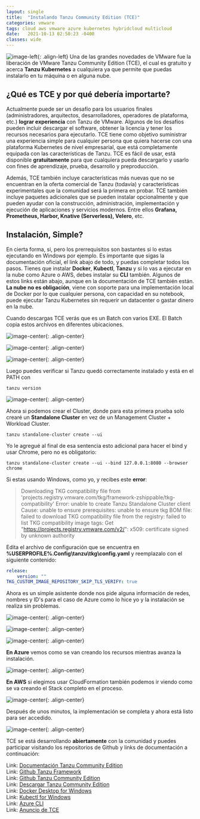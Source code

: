 ```yaml
---
layout: single
title:  "Instalando Tanzu Community Edition (TCE)"
categories: vmware 
tags: cloud aws vmware azure kubernetes hybridcloud multicloud
date:   2021-10-13 02:50:23 -0400
classes: wide
---
```

![image-left](/assets/images/tce/tanzu-community-edition-logo.png){: .align-left} Una de las grandes novedades de VMware fue la liberación de VMware Tanzu Community Edition (TCE), el cual es gratuito y acerca **Tanzu Kubernetes** a cualquiera ya que permite que puedas instalarlo en tu máquina o en alguna nube.

## ¿Qué es TCE y por qué debería importarte?

Actualmente puede ser un desafío para los usuarios finales (administradores, arquitectos, desarrolladores, operadores de plataforma, etc.) **lograr  experiencia**  con Tanzu de VMware. Algunos de los desafíos pueden incluir  descargar el software, obtener la licencia y tener los recursos necesarios para ejecutarlo. TCE tiene como objetivo  suministrar una experiencia  simple para cualquier persona que quiera hacerse con una plataforma Kubernetes de nivel empresarial, que está completamente equipada con las características de Tanzu. TCE es fácil de usar, está disponible  **gratuitamente** para que cualquiera pueda descargarlo y usarlo con fines de aprendizaje, prueba, desarrollo y preproducción.

Además, TCE también incluye características más nuevas que no se encuentran en la oferta comercial de Tanzu (todavía) y características experimentales que la comunidad será la primera en probar. 
TCE también incluye paquetes adicionales que se pueden instalar opcionalmente y que pueden ayudar con la construcción, administración, implementación y ejecución de aplicaciones y servicios modernos. Entre ellos **Grafana, Prometheus, Harbor, Knative (Serverless), Velero**, etc.

## Instalación, Simple?

En cierta forma, si, pero los prerrequisitos son bastantes si lo estas ejecutando en Windows por ejemplo. Es importante que sigas la documentación oficial, el link abajo de todo, y puedas completar todos los pasos. Tienes que instalar **Docker**, **Kubectl**, **Tanzu** y si lo vas a ejecutar en la nube como Azure o AWS, debes instalar su **CLI** también. Algunos de estos links están abajo, aunque en la documentación de TCE también están.
**La nube no es obligación**, viene con soporte para una implementación local de Docker por lo que cualquier persona, con capacidad en su notebook, puede ejecutar Tanzu Kubernetes sin requerir un datacenter o gastar dinero en la nube.

Cuando descargas TCE verás que es un Batch con varios EXE. El Batch copia estos archivos en diferentes ubicaciones.

![image-center](/assets/images/tce/tanzu1.png){: .align-center} 

![image-center](/assets/images/tce/tanzu2.png){: .align-center} 

![image-center](/assets/images/tce/tanzu3.png){: .align-center} 

Luego puedes verificar si Tanzu quedó correctamente instalado y está en el PATH con
```batch
tanzu version
```
![image-center](/assets/images/tce/tanzu4.png){: .align-center} 

Ahora si podemos crear el Cluster, donde para esta primera prueba solo crearé un **Standalone Cluster** en vez de un Management Cluster + Workload Cluster.

```batch
tanzu standalone-cluster create --ui
```
Yo le agregué al final de esa sentencia esto adicional para hacer el bind y usar Chrome, pero no es obligatorio:

```batch
tanzu standalone-cluster create --ui --bind 127.0.0.1:8080 --browser chrome
```

Si estas usando Windows, como yo, y recibes este **error**:

> Downloading TKG compatibility file from 'projects.registry.vmware.com/tkg/framework-zshippable/tkg-compatibility'
> Error: unable to create Tanzu Standalone Cluster client   Cause: unable to ensure prerequisites: unable to ensure tkg BOM file: failed to download TKG compatibility file from the registry: failed to list TKG compatibility image tags: Get "https://projects.registry.vmware.com/v2/": x509: certificate signed by unknown authority

Edita el archivo de configuración que se encuentra en **%USERPROFILE%\.Config\tanzu\tkg\config.yaml** y reemplazalo con el siguiente contenido:

```yaml
release:
    version: ""
TKG_CUSTOM_IMAGE_REPOSITORY_SKIP_TLS_VERIFY: true
```

Ahora es un simple asistente donde nos pide alguna información de redes, nombres y ID's para el caso de Azure como lo hice yo y la instalación se realiza sin problemas.

![image-center](/assets/images/tce/tanzu5.png){: .align-center} 

![image-center](/assets/images/tce/tanzu6.png){: .align-center} 

![image-center](/assets/images/tce/tanzu7.png){: .align-center} 

**En Azure** vemos como se van creando los recursos mientras avanza la instalación.

![image-center](/assets/images/tce/tanzu8.png){: .align-center} 

**En AWS** si elegimos usar CloudFormation también podemos ir viendo como se va creando el Stack completo en el proceso.

![image-center](/assets/images/tce/tanzu10.png){: .align-center} 

Después de unos minutos, la implementación se completa y ahora está listo para ser accedido.

![image-center](/assets/images/tce/tanzu9.png){: .align-center} 

TCE se está desarrollando **abiertamente** con la comunidad y puedes participar visitando los repositorios de Github y links de documentación a continuación:

Link: [Documentación Tanzu Community Edition](https://tanzucommunityedition.io/docs/latest/installation-planning/)  
Link: [Github Tanzu Framework](https://github.com/vmware-tanzu/tanzu-framework)  
Link: [Github Tanzu Community Edition](https://github.com/vmware-tanzu/community-edition)  
Link: [Descargar Tanzu Community Edition](https://tanzucommunityedition.io/download/)  
Link: [Docker Desktop for Windows](https://docs.docker.com/desktop/windows/install/)  
Link: [Kubectl for Windows](https://kubernetes.io/docs/tasks/tools/install-kubectl-windows/)  
Link: [Azure CLI](https://docs.microsoft.com/en-us/cli/azure/install-azure-cli-windows?tabs=azure-cli)  
Link: [Anuncio de TCE](https://tanzu.vmware.com/content/blog/vmware-tanzu-community-edition-announcement)